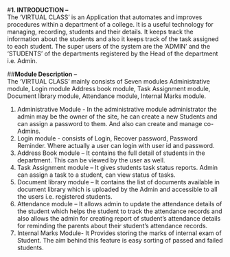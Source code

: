 #**1. INTRODUCTION –** <br>
		The ‘VIRTUAL CLASS’ is an Application that automates and improves procedures within a department of a college. It is a useful technology for managing, recording, students and their details. 
		It keeps track the information about the students and also it keeps track of the task assigned to each student. The super users of the system are the ‘ADMIN’ and the ‘STUDENTS’ of the departments registered by the Head of the department i.e. Admin.
                
##**Module Description** – <br>
		The ‘VIRTUAL CLASS’ mainly consists of Seven modules Administrative module, Login module Address book module, Task Assignment module, Document library module, Attendance module, Internal Marks module.
                
1.	Administrative Module - In the administrative module administrator the admin may be the owner of the site, he can create a new Students and can assign a password to them. And also can create and manage co-Admins.
2.	Login module - consists of Login, Recover password, Password Reminder. Where actually a user can login with user id and password.
3.	Address Book module – It contains the full detail of students in the department. This can be viewed by the user as well.
4.	Task Assignment module – It gives students task status reports. Admin can assign a task to a student, can view status of tasks.
5.	Document library module – It contains the list of documents available in document library which is uploaded by the Admin and accessible to all the users i.e. registered students.
6.	Attendance module – It allows admin to update the attendance details of the student which helps the student to track the attendance records and also allows the admin for creating report of student’s attendance details for reminding the parents about their student’s attendance records. 
7.	Internal Marks Module- It Provides storing the marks of internal exam of Student. The aim behind this feature is easy sorting of passed and failed students.

